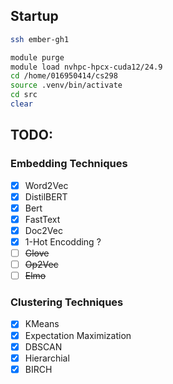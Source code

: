 ## Startup

```bash
ssh ember-gh1
```

```bash
module purge
module load nvhpc-hpcx-cuda12/24.9
cd /home/016950414/cs298
source .venv/bin/activate
cd src
clear
```

## TODO:

### Embedding Techniques

- [x] Word2Vec
- [x] DistilBERT
- [x] Bert
- [x] FastText
- [x] Doc2Vec
- [X] 1-Hot Encodding ?
- [ ] <s>Glove</s>
- [ ] <s>Op2Vec</s>
- [ ] <s>Elmo</s>

### Clustering Techniques

- [x] KMeans
- [x] Expectation Maximization
- [x] DBSCAN
- [x] Hierarchial
- [x] BIRCH